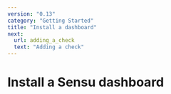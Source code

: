 ```yaml
---
version: "0.13"
category: "Getting Started"
title: "Install a dashboard"
next:
  url: adding_a_check
  text: "Adding a check"
---
```


# Install a Sensu dashboard
